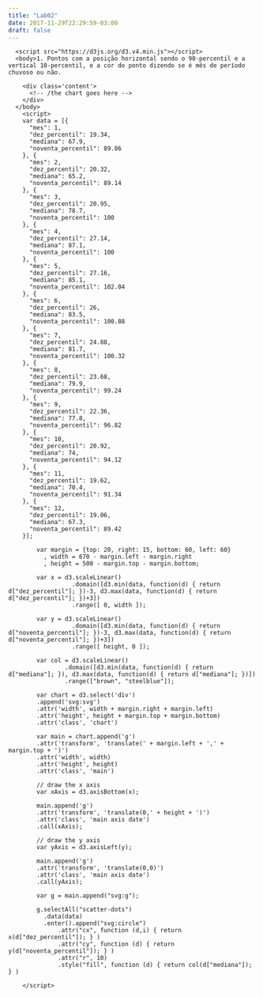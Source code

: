 ```yaml
---
title: "Lab02"
date: 2017-11-29T22:29:59-03:00
draft: false
---
```


      <script src="https://d3js.org/d3.v4.min.js"></script>
      <body>1. Pontos com a posição horizontal sendo o 90-percentil e a vertical 10-percentil, e a cor do ponto dizendo se é mês de período chuvoso ou não.

        <div class='content'>
          <!-- /the chart goes here -->
        </div>
      </body>
        <script>
        var data = [{
          "mes": 1,
          "dez_percentil": 19.34,
          "mediana": 67.9,
          "noventa_percentil": 89.86
        }, {
          "mes": 2,
          "dez_percentil": 20.32,
          "mediana": 65.2,
          "noventa_percentil": 89.14
        }, {
          "mes": 3,
          "dez_percentil": 20.95,
          "mediana": 78.7,
          "noventa_percentil": 100
        }, {
          "mes": 4,
          "dez_percentil": 27.14,
          "mediana": 87.1,
          "noventa_percentil": 100
        }, {
          "mes": 5,
          "dez_percentil": 27.16,
          "mediana": 85.1,
          "noventa_percentil": 102.04
        }, {
          "mes": 6,
          "dez_percentil": 26,
          "mediana": 83.5,
          "noventa_percentil": 100.88
        }, {
          "mes": 7,
          "dez_percentil": 24.88,
          "mediana": 81.7,
          "noventa_percentil": 100.32
        }, {
          "mes": 8,
          "dez_percentil": 23.68,
          "mediana": 79.9,
          "noventa_percentil": 99.24
        }, {
          "mes": 9,
          "dez_percentil": 22.36,
          "mediana": 77.8,
          "noventa_percentil": 96.82
        }, {
          "mes": 10,
          "dez_percentil": 20.92,
          "mediana": 74,
          "noventa_percentil": 94.12
        }, {
          "mes": 11,
          "dez_percentil": 19.62,
          "mediana": 70.4,
          "noventa_percentil": 91.34
        }, {
          "mes": 12,
          "dez_percentil": 19.06,
          "mediana": 67.3,
          "noventa_percentil": 89.42
        }];

            var margin = {top: 20, right: 15, bottom: 60, left: 60}
              , width = 670 - margin.left - margin.right
              , height = 500 - margin.top - margin.bottom;

            var x = d3.scaleLinear()
                      .domain([d3.min(data, function(d) { return d["dez_percentil"]; })-3, d3.max(data, function(d) { return d["dez_percentil"]; })+3])
                      .range([ 0, width ]);

            var y = d3.scaleLinear()
            	      .domain([d3.min(data, function(d) { return d["noventa_percentil"]; })-3, d3.max(data, function(d) { return d["noventa_percentil"]; })+3])
            	      .range([ height, 0 ]);

            var col = d3.scaleLinear()
                    .domain([d3.min(data, function(d) { return d["mediana"]; }), d3.max(data, function(d) { return d["mediana"]; })])
                    .range(["brown", "steelblue"]);

            var chart = d3.select('div')
        	.append('svg:svg')
        	.attr('width', width + margin.right + margin.left)
        	.attr('height', height + margin.top + margin.bottom)
        	.attr('class', 'chart')

            var main = chart.append('g')
        	.attr('transform', 'translate(' + margin.left + ',' + margin.top + ')')
        	.attr('width', width)
        	.attr('height', height)
        	.attr('class', 'main')

            // draw the x axis
            var xAxis = d3.axisBottom(x);

            main.append('g')
        	.attr('transform', 'translate(0,' + height + ')')
        	.attr('class', 'main axis date')
        	.call(xAxis);

            // draw the y axis
            var yAxis = d3.axisLeft(y);

            main.append('g')
        	.attr('transform', 'translate(0,0)')
        	.attr('class', 'main axis date')
        	.call(yAxis);

            var g = main.append("svg:g");

            g.selectAll("scatter-dots")
              .data(data)
              .enter().append("svg:circle")
                  .attr("cx", function (d,i) { return x(d["dez_percentil"]); } )
                  .attr("cy", function (d) { return y(d["noventa_percentil"]); } )
                  .attr("r", 10)
                  .style("fill", function (d) { return col(d["mediana"]); } )

        </script>

